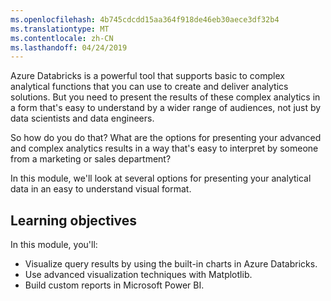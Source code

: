 ```yaml
---
ms.openlocfilehash: 4b745cdcdd15aa364f918de46eb30aece3df32b4
ms.translationtype: MT
ms.contentlocale: zh-CN
ms.lasthandoff: 04/24/2019
---
```

Azure Databricks is a powerful tool that supports basic to complex analytical functions that you can use to create and deliver analytics solutions. But you need to present the results of these complex analytics in a form that's easy to understand by a wider range of audiences, not just by data scientists and data engineers. 

So how do you do that? What are the options for presenting your advanced and complex analytics results in a way that's easy to interpret by someone from a marketing or sales department?

In this module, we'll look at several options for presenting your analytical data in an easy to understand visual format.

## <a name="learning-objectives"></a>Learning objectives

In this module, you'll:

- Visualize query results by using the built-in charts in Azure Databricks.
- Use advanced visualization techniques with Matplotlib.
- Build custom reports in Microsoft Power BI.
